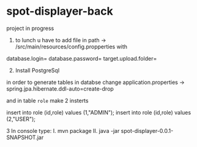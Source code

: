 # spot-displayer-back

project in progress

1. to lunch u have to add file in path -> /src/main/resources/config.propperties with 

database.login=<database-login>
database.password=<database-password>
target.upload.folder=<folder-name>

2. Install PostgreSql

in order to generate tables in databse change application.properties -> spring.jpa.hibernate.ddl-auto=create-drop

and in table `role` make 2 insterts

insert into role (id,role) values (1,"ADMIN");
insert into role (id,role) values (2,"USER");
 
3 In console type:
I. mvn package 
II. java -jar spot-displayer-0.0.1-SNAPSHOT.jar 

